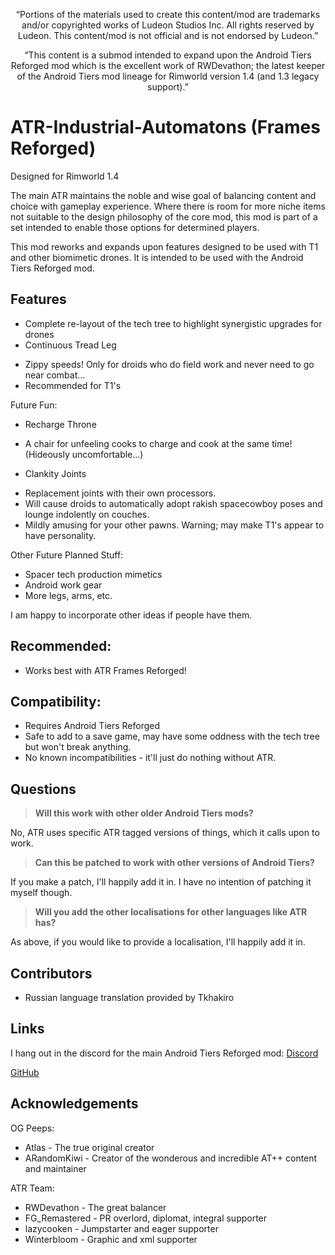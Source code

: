 <p align="center">
	“Portions of the materials used to create this content/mod are trademarks and/or copyrighted works of Ludeon Studios Inc. All rights reserved by Ludeon. This content/mod is not official and is not endorsed by Ludeon.”
</p>
<p align="center">
	“This content is a submod intended to expand upon the Android Tiers Reforged mod which is the excellent work of RWDevathon; the latest keeper of the Android Tiers mod lineage for Rimworld version 1.4 (and 1.3 legacy support).”
</p>

# ATR-Industrial-Automatons (Frames Reforged)
Designed for Rimworld 1.4

The main ATR maintains the noble and wise goal of balancing content and choice with gameplay experience.
Where there is room for more niche items not suitable to the design philosophy of the core mod, this mod is part of a set intended to enable those options for determined players.

This mod reworks and expands upon features designed to be used with T1 and other biomimetic drones. It is intended to be used with the Android Tiers Reforged mod.

## Features
* Complete re-layout of the tech tree to highlight synergistic upgrades for drones
* Continuous Tread Leg
 - Zippy speeds! Only for droids who do field work and never need to go near combat...
 - Recommended for T1's

Future Fun:
* Recharge Throne
 - A chair for unfeeling cooks to charge and cook at the same time! (Hideously uncomfortable...)
* Clankity Joints
 - Replacement joints with their own processors.
 - Will cause droids to automatically adopt rakish spacecowboy poses and lounge indolently on couches.
 - Mildly amusing for your other pawns. Warning; may make T1's appear to have personality.

Other Future Planned Stuff:
* Spacer tech production mimetics
* Android work gear
* More legs, arms, etc.

I am happy to incorporate other ideas if people have them.

## Recommended:
* Works best with ATR Frames Reforged!

## Compatibility:
* Requires Android Tiers Reforged
* Safe to add to a save game, may have some oddness with the tech tree but won't break anything.
* No known incompatibilities - it'll just do nothing without ATR.

## Questions
> **Will this work with other older Android Tiers mods?**

No, ATR uses specific ATR tagged versions of things, which it calls upon to work.

> **Can this be patched to work with other versions of Android Tiers?**

If you make a patch, I'll happily add it in. I have no intention of patching it myself though.

> **Will you add the other localisations for other languages like ATR has?**

As above, if you would like to provide a localisation, I'll happily add it in.

## Contributors
* Russian language translation provided by Tkhakiro

## Links
I hang out in the discord for the main Android Tiers Reforged mod:
[Discord](https://discord.gg/udNCpbkABT)

[GitHub](https://github.com/MasterOfGrey/ATR-Industrial-Automatons)

## Acknowledgements
OG Peeps:
* Atlas - The true original creator
* ARandomKiwi - Creator of the wonderous and incredible AT++ content and maintainer

ATR Team:
* RWDevathon - The great balancer
* FG_Remastered - PR overlord, diplomat, integral supporter
* lazycooken - Jumpstarter and eager supporter
* Winterbloom - Graphic and xml supporter
